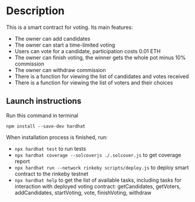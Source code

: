 # Description
This is a smart contract for voting. Its main features:
* The owner can add candidates
* The owner can start a time-limited voting
* Users can vote for a candidate, participation costs 0.01 ETH
* The owner can finish voting, the winner gets the whole pot minus 10% commission
* The owner can withdraw commission
* There is a function for viewing the list of candidates and votes received
* There is a function for viewing the list of voters and their choices

## Launch instructions
Run this command in terminal
```
npm install --save-dev hardhat
```
When installation process is finished, run:
* `npx hardhat test` to run tests
* `npx hardhat coverage --solcoverjs ./.solcover.js` to get coverage report
* `npx hardhat run --network rinkeby scripts/deploy.js` to deploy smart contract to the rinkeby testnet
* `npx hardhat help` to get the list of available tasks, including tasks for interaction with deployed voting contract: getCandidates, getVoters, addCandidates, startVoting, vote, finishVoting, withdraw
